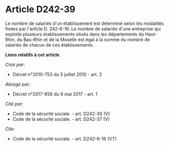 # Article D242-39

Le nombre de salariés d'un établissement est déterminé selon les modalités fixées par l'article D. 242-6-16. Le nombre de
salariés d'une entreprise qui exploite plusieurs établissements situés dans les départements du Haut-Rhin, du Bas-Rhin et de
la Moselle est égal à la somme du nombre de salariés de chacun de ces établissements.

**Liens relatifs à cet article**

_Créé par_:

  - Décret n°2010-753 du 5 juillet 2010 - art. 2

_Abrogé par_:

  - Décret n°2017-858 du 9 mai 2017 - art. 1

_Cité par_:

  - Code de la sécurité sociale. - art. D242-30 (V)
  - Code de la sécurité sociale. - art. D242-37 (V)

_Cite_:

  - Code de la sécurité sociale. - art. D242-6-16 (VT)
